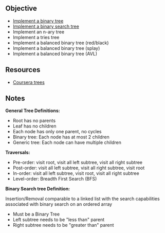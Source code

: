 ## Objective

* [Implement a binary tree](src/main/java/com/github/noconnor/reference/BinaryTree.java)
* [Implement a binary search tree](src/main/java/com/github/noconnor/reference/BinarySearchTree.java)
* Implement an n-ary tree
* Implement a tries tree
* Implement a balanced binary tree (red/black)
* Implement a balanced binary tree (splay)
* Implement a balanced binary tree (AVL)

## Resources

* [Coursera trees](https://www.coursera.org/learn/data-structures-optimizing-performance/lecture/ovovP/core-trees)

## Notes

**General Tree Definitions:**

* Root has no parents
* Leaf has no children
* Each node has only one parent, no cycles
* Binary tree: Each node has at most 2 children
* Generic tree: Each node can have multiple children


**Traversals:**

* Pre-order: visit root, visit all left subtree, visit all right subtree
* Post-order: visit all left subtree, visit all right subtree, visit root
* In-order: visit all left subtree, visit root, visit all right subtree
* Level-order: Breadth First Search (BFS)


**Binary Search tree Definition:**

Insertion/Removal comparable to a linked list with the search capabilities associated with binary search on an ordered array 

* Must be a Binary Tree
* Left subtree needs to be "less than" parent
* Right subtree needs to be "greater than" parent

